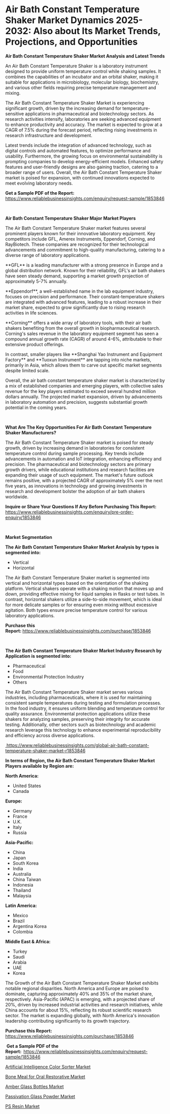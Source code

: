 <p><h1>Air Bath Constant Temperature Shaker Market Dynamics 2025-2032: Also about Its Market Trends, Projections, and Opportunities</h1></p><p><strong>Air Bath Constant Temperature Shaker Market Analysis and Latest Trends</strong></p>
<p><p>An Air Bath Constant Temperature Shaker is a laboratory instrument designed to provide uniform temperature control while shaking samples. It combines the capabilities of an incubator and an orbital shaker, making it suitable for applications in microbiology, molecular biology, biochemistry, and various other fields requiring precise temperature management and mixing.</p><p>The Air Bath Constant Temperature Shaker Market is experiencing significant growth, driven by the increasing demand for temperature-sensitive applications in pharmaceutical and biotechnology sectors. As research activities intensify, laboratories are seeking advanced equipment to enhance productivity and accuracy. The market is expected to grow at a CAGR of 7.5% during the forecast period, reflecting rising investments in research infrastructure and development.</p><p>Latest trends include the integration of advanced technology, such as digital controls and automated features, to optimize performance and usability. Furthermore, the growing focus on environmental sustainability is prompting companies to develop energy-efficient models. Enhanced safety features and user-friendly designs are also gaining traction, catering to a broader range of users. Overall, the Air Bath Constant Temperature Shaker market is poised for expansion, with continued innovations expected to meet evolving laboratory needs.</p></p>
<p><strong>Get a Sample PDF of the Report:&nbsp;</strong> <a href="https://www.reliablebusinessinsights.com/enquiry/request-sample/1853846?utm_campaign=1877&utm_medium=2&utm_source=Github&utm_content=ia&utm_term=08012025&utm_id=air-bath-constant-temperature-shaker">https://www.reliablebusinessinsights.com/enquiry/request-sample/1853846</a></p>
<p>&nbsp;</p>
<p><strong>Air Bath Constant Temperature Shaker Major Market Players</strong></p>
<p><p>The Air Bath Constant Temperature Shaker market features several prominent players known for their innovative laboratory equipment. Key competitors include GFL, Amerex Instruments, Eppendorf, Corning, and RayBiotech. These companies are recognized for their technological advancements and commitment to high-quality manufacturing, catering to a diverse range of laboratory applications.</p><p>**GFL** is a leading manufacturer with a strong presence in Europe and a global distribution network. Known for their reliability, GFL's air bath shakers have seen steady demand, supporting a market growth projection of approximately 5-7% annually.</p><p>**Eppendorf**, a well-established name in the lab equipment industry, focuses on precision and performance. Their constant-temperature shakers are integrated with advanced features, leading to a robust increase in their market share, expected to grow significantly due to rising research activities in life sciences.</p><p>**Corning** offers a wide array of laboratory tools, with their air bath shakers benefiting from the overall growth in biopharmaceutical research. Corning's sales revenue in the laboratory equipment segment has seen a compound annual growth rate (CAGR) of around 4-6%, attributable to their extensive product offerings.</p><p>In contrast, smaller players like **Shanghai Yao Instrument and Equipment Factory** and **Tuoxun Instrument** are tapping into niche markets, primarily in Asia, which allows them to carve out specific market segments despite limited scale.</p><p>Overall, the air bath constant temperature shaker market is characterized by a mix of established companies and emerging players, with collective sales revenue for the key players estimated to exceed several hundred million dollars annually. The projected market expansion, driven by advancements in laboratory automation and precision, suggests substantial growth potential in the coming years.</p></p>
<p>&nbsp;</p>
<p><strong>What Are The Key Opportunities For Air Bath Constant Temperature Shaker Manufacturers?</strong></p>
<p><p>The Air Bath Constant Temperature Shaker market is poised for steady growth, driven by increasing demand in laboratories for consistent temperature control during sample processing. Key trends include advancements in automation and IoT integration, enhancing efficiency and precision. The pharmaceutical and biotechnology sectors are primary growth drivers, while educational institutions and research facilities are expanding their usage of such equipment. The market's future outlook remains positive, with a projected CAGR of approximately 5% over the next five years, as innovations in technology and growing investments in research and development bolster the adoption of air bath shakers worldwide.</p></p>
<p><strong>Inquire or Share Your Questions If Any Before Purchasing This Report:</strong> <a href="https://www.reliablebusinessinsights.com/enquiry/pre-order-enquiry/1853846?utm_campaign=1877&utm_medium=2&utm_source=Github&utm_content=ia&utm_term=08012025&utm_id=air-bath-constant-temperature-shaker">https://www.reliablebusinessinsights.com/enquiry/pre-order-enquiry/1853846</a></p>
<p>&nbsp;</p>
<p><strong>Market Segmentation</strong></p>
<p><strong>The Air Bath Constant Temperature Shaker Market Analysis by types is segmented into:</strong></p>
<p><ul><li>Vertical</li><li>Horizontal</li></ul></p>
<p><p>The Air Bath Constant Temperature Shaker market is segmented into vertical and horizontal types based on the orientation of the shaking platform. Vertical shakers operate with a shaking motion that moves up and down, providing effective mixing for liquid samples in flasks or test tubes. In contrast, horizontal shakers utilize a side-to-side movement, which is ideal for more delicate samples or for ensuring even mixing without excessive agitation. Both types ensure precise temperature control for various laboratory applications.</p></p>
<p><strong>Purchase this Report:&nbsp;</strong><a href="https://www.reliablebusinessinsights.com/purchase/1853846?utm_campaign=1877&utm_medium=2&utm_source=Github&utm_content=ia&utm_term=08012025&utm_id=air-bath-constant-temperature-shaker">https://www.reliablebusinessinsights.com/purchase/1853846</a></p>
<p>&nbsp;</p>
<p><strong>The Air Bath Constant Temperature Shaker Market Industry Research by Application is segmented into:</strong></p>
<p><ul><li>Pharmaceutical</li><li>Food</li><li>Environmental Protection Industry</li><li>Others</li></ul></p>
<p><p>The Air Bath Constant Temperature Shaker market serves various industries, including pharmaceuticals, where it is used for maintaining consistent sample temperatures during testing and formulation processes. In the food industry, it ensures uniform blending and temperature control for quality assurance. Environmental protection applications utilize these shakers for analyzing samples, preserving their integrity for accurate testing. Additionally, other sectors such as biotechnology and academic research leverage this technology to enhance experimental reproducibility and efficiency across diverse applications.</p></p>
<p><a href="https://www.reliablebusinessinsights.com/global-air-bath-constant-temperature-shaker-market-r1853846?utm_campaign=1877&utm_medium=2&utm_source=Github&utm_content=ia&utm_term=08012025&utm_id=air-bath-constant-temperature-shaker">&nbsp;https://www.reliablebusinessinsights.com/global-air-bath-constant-temperature-shaker-market-r1853846</a></p>
<p><strong>In terms of Region, the Air Bath Constant Temperature Shaker Market Players available by Region are:</strong></p>
<p>
    <p> <strong> North America: </strong>
        <ul>
            <li>United States</li>
            <li>Canada</li>
        </ul>
        </p> 
    <p> <strong> Europe: </strong>
        <ul>
            <li>Germany</li>
            <li>France</li>
            <li>U.K.</li>
            <li>Italy</li>
            <li>Russia</li>
        </ul>
        </p> 
    <p> <strong> Asia-Pacific: </strong>
        <ul>
            <li>China</li>
            <li>Japan</li>
            <li>South Korea</li>
            <li>India</li>
            <li>Australia</li>
            <li>China Taiwan</li>
            <li>Indonesia</li>
            <li>Thailand</li>
            <li>Malaysia</li>
        </ul>
        </p> 
    <p> <strong> Latin America: </strong>
        <ul>
            <li>Mexico</li>
            <li>Brazil</li>
            <li>Argentina Korea</li>
            <li>Colombia</li>
        </ul>
        </p> 
    <p> <strong> Middle East & Africa: </strong>
        <ul>
            <li>Turkey</li>
            <li>Saudi</li>
            <li>Arabia</li>
            <li>UAE</li>
            <li>Korea</li>
        </ul>
    </p>
    </p>
<p><p>The Growth of the Air Bath Constant Temperature Shaker Market exhibits notable regional disparities. North America and Europe are poised to dominate, capturing approximately 40% and 35% of the market share, respectively. Asia-Pacific (APAC) is emerging, with a projected share of 20%, driven by increased industrial activities and research initiatives, while China accounts for about 15%, reflecting its robust scientific research sector. The market is expanding globally, with North America's innovation leadership contributing significantly to its growth trajectory.</p></p>
<p><strong>Purchase this Report: </strong><a href="https://www.reliablebusinessinsights.com/purchase/1853846?utm_campaign=1877&utm_medium=2&utm_source=Github&utm_content=ia&utm_term=08012025&utm_id=air-bath-constant-temperature-shaker">https://www.reliablebusinessinsights.com/purchase/1853846</a></p>
<p>&nbsp;<strong>Get a Sample PDF of the Report:&nbsp;&nbsp;</strong><a href="https://www.reliablebusinessinsights.com/enquiry/request-sample/1853846?utm_campaign=1877&utm_medium=2&utm_source=Github&utm_content=ia&utm_term=08012025&utm_id=air-bath-constant-temperature-shaker">https://www.reliablebusinessinsights.com/enquiry/request-sample/1853846</a></p>
<p><strong></strong></p>
<p><p><a href="https://github.com/steidmindy199393/Market-Research-Report-List-1/blob/main/artificial-intelligence-color-sorter-market.md?utm_campaign=1877&utm_medium=2&utm_source=Github&utm_content=ia&utm_term=08012025&utm_id=air-bath-constant-temperature-shaker">Artificial Intelligence Color Sorter Market</a></p><p><a href="https://github.com/klindsey95/Market-Research-Report-List-1/blob/main/bone-meal-for-oral-restorative-market.md?utm_campaign=1877&utm_medium=2&utm_source=Github&utm_content=ia&utm_term=08012025&utm_id=air-bath-constant-temperature-shaker">Bone Meal for Oral Restorative Market</a></p><p><a href="https://www.linkedin.com/pulse/amber-glass-bottles-market-growth-outlook-projected-cagr-132-5alhc?utm_campaign=1877&utm_medium=2&utm_source=Github&utm_content=ia&utm_term=08012025&utm_id=air-bath-constant-temperature-shaker">Amber Glass Bottles Market</a></p><p><a href="https://www.linkedin.com/pulse/future-trends-passivation-glass-powder-market-2025-2032-asc7c?utm_campaign=1877&utm_medium=2&utm_source=Github&utm_content=ia&utm_term=08012025&utm_id=air-bath-constant-temperature-shaker">Passivation Glass Powder Market</a></p><p><a href="https://www.linkedin.com/pulse/ps-resin-market-characterized-rapid-growth-projected-cagr-61-from-ybnhc?utm_campaign=1877&utm_medium=2&utm_source=Github&utm_content=ia&utm_term=08012025&utm_id=air-bath-constant-temperature-shaker">PS Resin Market</a></p></p>